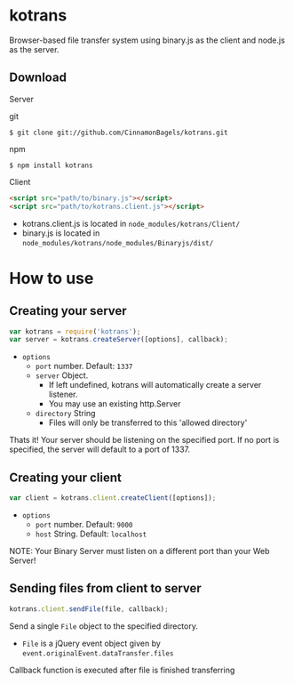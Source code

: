 kotrans
=======

Browser-based file transfer system using binary.js as the client and node.js as the server.

## Download

Server

git
```console 
$ git clone git://github.com/CinnamonBagels/kotrans.git
```

npm 
```console
$ npm install kotrans
```

Client

```html
<script src="path/to/binary.js"></script>
<script src="path/to/kotrans.client.js"></script>
```

* kotrans.client.js is located in `node_modules/kotrans/Client/`
* binary.js is located in `node_modules/kotrans/node_modules/Binaryjs/dist/`

How to use
==========

## Creating your server
```javascript
var kotrans = require('kotrans');
var server = kotrans.createServer([options], callback);
```

* `options`
  * `port` number. Default: `1337`
  * `server` Object.
    * If left undefined, kotrans will automatically create a server listener.
    * You may use an existing http.Server
  * `directory` String
    * Files will only be transferred to this 'allowed directory'

Thats it! Your server should be listening on the specified port.
If no port is specified, the server will default to a port of 1337.

## Creating your client

```javascript
var client = kotrans.client.createClient([options]);
```

* `options`
  * `port` number. Default: `9000`
  * `host` String. Default: `localhost`

NOTE: Your Binary Server must listen on a different port than your Web Server!

## Sending files from client to server

```javascript
kotrans.client.sendFile(file, callback);
```

Send a single `File` object to the specified directory. 
*  `File` is a jQuery event object given by `event.originalEvent.dataTransfer.files`

Callback function is executed after file is finished transferring